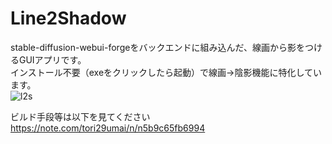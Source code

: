 # Line2Shadow
stable-diffusion-webui-forgeをバックエンドに組み込んだ、線画から影をつけるGUIアプリです。<br>
インストール不要（exeをクリックしたら起動）で線画→陰影機能に特化しています。<br>
![l2s](https://github.com/tori29umai0123/Line2Shadow/assets/72191117/28c3cf40-1a3a-4d84-97e9-bb3a7a2a443a)

ビルド手段等は以下を見てください<br>
https://note.com/tori29umai/n/n5b9c65fb6994

